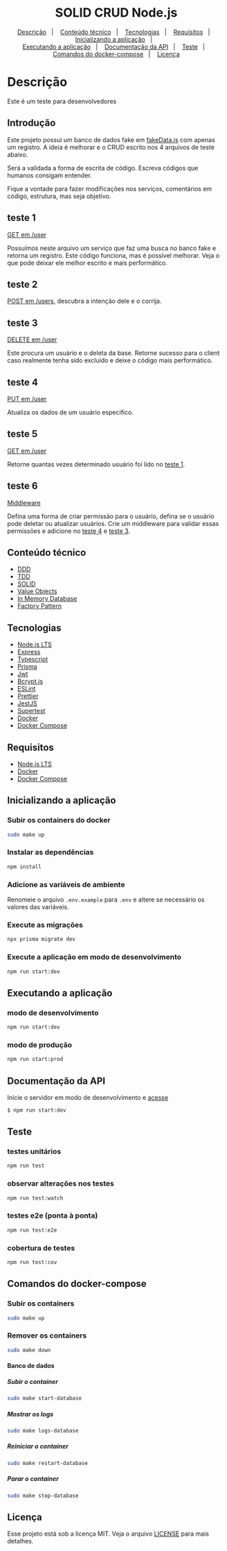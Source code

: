 <h1 align="center">SOLID CRUD Node.js</h1>

<p align="center">
  <a href="#descrição">Descrição</a>&nbsp;&nbsp;&nbsp;|&nbsp;&nbsp;&nbsp;
  <a href="#conteúdo-técnico">Conteúdo técnico</a>&nbsp;&nbsp;&nbsp;|&nbsp;&nbsp;&nbsp;
  <a href="#tecnologias">Tecnologias</a>&nbsp;&nbsp;&nbsp;|&nbsp;&nbsp;&nbsp;
  <a href="#requisitos">Requisitos</a>&nbsp;&nbsp;&nbsp;|&nbsp;&nbsp;&nbsp;
  <a href="#inicializando-a-aplicação">Inicializando a aplicação</a>&nbsp;&nbsp;&nbsp;|&nbsp;&nbsp;&nbsp;
  <br/>
  <a href="#executando-a-aplicação">Executando a aplicação</a>&nbsp;&nbsp;&nbsp;|&nbsp;&nbsp;&nbsp;
  <a href="#documentação-da-api">Documentação da API</a>&nbsp;&nbsp;&nbsp;|&nbsp;&nbsp;&nbsp;
  <a href="#teste">Teste</a>&nbsp;&nbsp;&nbsp;|&nbsp;&nbsp;&nbsp;
  <a href="#comandos-do-docker-compose">Comandos do docker-compose</a>&nbsp;&nbsp;&nbsp;|&nbsp;&nbsp;&nbsp;
  <a href="#licença">Licença</a>
</p>

# Descrição
Este é um teste para desenvolvedores

## Introdução

Este projeto possui um banco de dados fake em [fakeData.js](./test/in-memory-database/in-memory-user-database.ts) com apenas um registro.
A ideia é melhorar e o CRUD escrito nos 4 arquivos de teste abaixo.

Será a validada a forma de escrita de código.
Escreva códigos que humanos consigam entender.

Fique a vontade para fazer modificações nos serviços, comentários em código, estrutura, mas seja objetivo.

## teste 1

[GET em /user](./src/infra/http/controllers/get-user/get-user-controller.ts)

Possuímos neste arquivo um serviço que faz uma busca no banco fake e retorna um registro.
Este código funciona, mas é possível melhorar.
Veja o que pode deixar ele melhor escrito e mais performático.

## teste 2

[POST em /users](./src/infra/http/controllers/register-user/register-user-controller.ts), descubra a intenção dele e o corrija.

## teste 3

[DELETE em /user](./src/infra/http/controllers/delete-user/delete-user-controller.ts)

Este procura um usuário e o deleta da base.
Retorne sucesso para o client caso realmente tenha sido excluído e deixe o código mais performático.

## teste 4

[PUT em /user](./src/infra/http/controllers/update-user/update-user-controller.ts)

Atualiza os dados de um usuário especifico.

## teste 5

[GET em /user](./src/infra/http/controllers/get-user/get-user-controller.ts)

Retorne quantas vezes determinado usuário foi lido no <a href="#teste-1">teste 1</a>.

## teste 6

[Middleware](./src/infra/http/middlewares/ensure-authenticated-middleware.ts)

Defina uma forma de criar permissão para o usuário, defina se o usuário pode deletar ou atualizar usuários. Crie um middleware para validar essas permissões e adicione no <a href="#teste-4">teste 4</a> e <a href="#teste-3">teste 3</a>.
 
## Conteúdo técnico
- [DDD](https://khalilstemmler.com/articles/domain-driven-design-intro/)
- [TDD](https://khalilstemmler.com/articles/test-driven-development/introduction-to-tdd/)
- [SOLID](https://www.youtube.com/watch?v=vAV4Vy4jfkc)
- [Value Objects](https://khalilstemmler.com/articles/typescript-value-object/)
- [In Memory Database](https://www.martinfowler.com/bliki/InMemoryTestDatabase.html)
- [Factory Pattern](https://www.digitalocean.com/community/tutorials/js-factory-pattern)
 
## Tecnologias
- [Node.js LTS](https://nodejs.org/pt-br/)
- [Express](https://expressjs.com/)
- [Typescript](https://www.typescriptlang.org/)
- [Prisma](https://www.prisma.io/)
- [Jwt](https://jwt.io/)
- [Bcrypt.js](https://github.com/dcodeIO/bcrypt.js/)
- [ESLint](https://eslint.org/)
- [Prettier](https://prettier.io/)
- [JestJS](https://jestjs.io/)
- [Supertest](https://github.com/ladjs/supertest#readme)
- [Docker](https://www.docker.com/)
- [Docker Compose](https://docs.docker.com/compose/install/)

## Requisitos
- [Node.js LTS](https://nodejs.org/pt-br/)
- [Docker](https://www.docker.com/)
- [Docker Compose](https://docs.docker.com/compose/install/)

## Inicializando a aplicação

### Subir os containers do docker
```bash
sudo make up
```

### Instalar as dependências
```bash
npm install
```

### Adicione as variáveis de ambiente
Renomeie o arquivo `.env.example` para `.env` e altere se necessário os valores das variáveis.

### Execute as migrações
```bash
npx prisma migrate dev
```

### Execute a aplicação em modo de desenvolvimento
```bash
npm run start:dev
```

## Executando a aplicação

### modo de desenvolvimento
```bash
npm run start:dev
```

### modo de produção
```bash
npm run start:prod
```

## Documentação da API
Inicie o servidor em modo de desenvolvimento e [acesse](http://localhost:3333/api-docs)
```bash
$ npm run start:dev
```

## Teste

### testes unitários
```bash
npm run test
```

### observar alterações nos testes
```bash
npm run test:watch
```

### testes e2e (ponta à ponta)
```bash
npm run test:e2e
```

### cobertura de testes
```bash
npm run test:cov
```

## Comandos do docker-compose
### Subir os containers
```bash
sudo make up
```

### Remover os containers
```bash
sudo make down
```

#### Banco de dados
##### Subir o container
```bash
sudo make start-database
```

##### Mostrar os logs
```bash
sudo make logs-database
```

##### Reiniciar o container
```bash
sudo make restart-database 
```

##### Parar o container
```bash
sudo make stop-database 
```
  
## Licença
Esse projeto está sob a licença MIT. Veja o arquivo [LICENSE](LICENSE.md) para mais detalhes.
